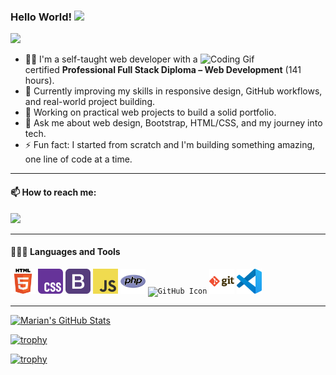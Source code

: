 ### Hello World! <img src="https://github.com/sciencepal/sciencepal/blob/master/assets/Hi.gif" width="29px">

![](https://komarev.com/ghpvc/?username=marianezzatdev&label=Profile%20Visits&color=blue&style=for-the-badge)

<img src="https://media1.giphy.com/media/v1.Y2lkPTc5MGI3NjExOGI3MnZsOG9lc3hhb3d5bGQ1eTFlNWV1b3ZndTZxdmN5ZmlxOTI0MSZlcD12MV9pbnRlcm5hbF9naWZfYnlfaWQmY3Q9Zw/LMcB8XospGZO8UQq87/giphy.gif" alt="Coding Gif" align="right" width="200" height="auto"/>


- 👩‍💻 I'm a self-taught web developer with a certified **Professional Full Stack Diploma – Web Development** (141 hours).
- 🌱 Currently improving my skills in responsive design, GitHub workflows, and real-world project building.
- 🚀 Working on practical web projects to build a solid portfolio.
- 💬 Ask me about web design, Bootstrap, HTML/CSS, and my journey into tech.
- ⚡ Fun fact: I started from scratch and I'm building something amazing, one line of code at a time.

---

#### 📫 How to reach me:

[<img src="https://img.icons8.com/color/48/000000/linkedin.png" width="3.5%"/>](https://www.linkedin.com/in/marianne-ezzat-79bb43241/)

---

#### 👩🏻‍💻 Languages and Tools <br />

<code><img height="40" src="https://raw.githubusercontent.com/github/explore/master/topics/html/html.png" alt="HTML"></code>
<code><img height="40" src="https://raw.githubusercontent.com/github/explore/master/topics/css/css.png" alt="CSS"></code>
<code><img height="40" src="https://raw.githubusercontent.com/github/explore/master/topics/bootstrap/bootstrap.png" alt="Bootstrap"></code>
<code><img height="40" src="https://raw.githubusercontent.com/github/explore/master/topics/javascript/javascript.png" alt="JavaScript"></code>
<code><img height="40" src="https://raw.githubusercontent.com/github/explore/master/topics/php/php.png" alt="PHP"></code>
<code><img height="40" src="https://cdn-icons-png.flaticon.com/512/25/25231.png" alt="GitHub Icon"></code>
<code><img height="40" src="https://raw.githubusercontent.com/github/explore/master/topics/git/git.png" alt="Git"></code>
<code><img height="40" src="https://raw.githubusercontent.com/github/explore/master/topics/visual-studio-code/visual-studio-code.png" alt="VS Code"></code>

---

[![Marian's GitHub Stats](https://github-readme-stats.vercel.app/api?username=marianezzatdev&show_icons=true&theme=radical)](https://github.com/marianezzatdev)

[![trophy](https://github-profile-trophy.vercel.app/?username=marianezzatdev&theme=juicyfresh&no-frame=true&row=1&&margin-w=20&no-bg=true)](https://github.com/marianezzatdev)

[![trophy](https://github-profile-trophy.vercel.app/?username=MarianEzzat&theme=juicyfresh&no-frame=true&row=1&&margin-w=20&no-bg=true)](https://github-profile-trophy.vercel.app/?username=MarianEzzat&theme=juicyfresh&no-frame=true&row=1&&margin-w=20&no-bg=true)
